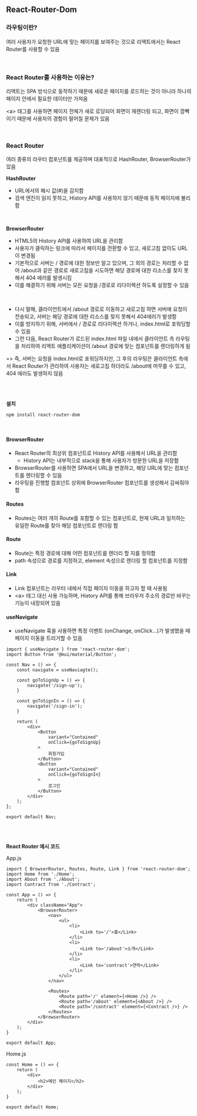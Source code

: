 ## React-Router-Dom ##
### 라우팅이란? ###
여러 사용자가 요청한 URL에 맞는 페이지를 보여주는 것으로 리액트에서는 React Router를 사용할 수 있음

<br />

### React Router를 사용하는 이유는? ###
리액트는 SPA 방식으로 동작하기 때문에 새로운 페이지를 로드하는 것이 아니라 하나의 페이지 안에서 필요한 데이터만 가져옴

\<a> 태그를 사용하면 페이지 전체가 새로 로딩되어 화면이 재렌더링 되고, 화면이 깜빡이기 때문에 사용자의 경험이 떨어질 문제가 있음

<br />

### React Router ###
여러 종류의 라우터 컴포넌트를 제공하며 대표적으로 HashRouter, BrowserRouter가 있음

<b>HashRouter</b>
- URL에서의 해시 값(#)을 감지함
- 검색 엔진이 읽지 못하고, History API를 사용하지 않기 때문에 동적 페이지에 불리함

<br />

<b>BrowserRouter</b>
- HTML5의 History API를 사용하여 URL을 관리함
- 사용자가 클릭하는 링크에 따라서 페이지를 전환할 수 있고, 새로고침 없이도 URL이 변경됨
- 기본적으로 서버는 / 경로에 대한 정보만 알고 있으며, 그 외의 경로는 처리할 수 없어 /about과 같은 경로로 새로고침을 시도하면 해당 경로에 대한 리소스를 찾지 못해서 404 에러를 발생시킴
- 이를 해결하기 위해 서버는 모든 요청을 /경로로 리다이렉션 하도록 설정할 수 있음

<br /> 

- 다시 말해, 클라이언트에서 /about 경로로 이동하고 새로고침 하면 서버에 요청이 전송되고, 서버는 해당 경로에 대한 리소스를 찾지 못해서 404에러가 발생함
- 이를 방지하기 위해, 서버에서 / 경로로 리다이렉션 하거나, index.html로 포워딩할 수 있음
- 그런 다음, React Router가 로드된 index.html 파일 내에서 클라이언트 측 라우팅을 처리하여 리액트 애플리케이션이 /about 경로에 맞는 컴포넌트를 렌더링하게 됨

=> 즉, 서버는 요청을 index.html로 포워딩하지만, 그 후의 라우팅은 클라이언트 측에서 React Router가 관리하여 사용자는 새로고침 하더라도 /about에 머무를 수 있고, 404 에러도 발생하지 않음

<br />
<br />

<b>설치</b>
```
npm install react-router-dom
```

<br />

#### BrowserRouter ####
- React Router의 최상위 컴포넌트로 History API를 사용해서 URL을 관리함
  - History API는 내부적으로 stack을 통해 사용자가 방문한 URL을 저장함
- BrowserRouter를 사용하면 SPA에서 URL을 변경하고, 해당 URL에 맞는 컴포넌트를 렌더링할 수 있음
- 라우팅을 진행할 컴포넌트 상위에 BrowserRouter 컴포넌트를 생성해서 감싸줘야 함

#### Routes ####
- Routes는 여러 개의 Route를 포함할 수 있는 컴포넌트로, 현재 URL과 일치하는 유일한 Route를 찾아 해당 컴포넌트로 렌더링 함

#### Route ####
- Route는 특정 경로에 대해 어떤 컴포넌트를 렌더리 할 지를 정의함
- path 속성으로 경로를 지정하고, element 속성으로 렌더링 할 컴포넌트를 지정함

#### Link ####
- Link 컴포넌트는 라우터 내에서 직접 페이지 이동을 하고자 할 때 사용됨
- \<a> 태그 대신 사용 가능하며, History API를 통해 브라우저 주소의 경로만 바꾸는 기능이 내장되어 있음

#### useNavigate ####
- useNavigate 훅을 사용하면 특정 이벤트 (onChange, onClick...)가 발생했을 때 페이지 이동을 트리거할 수 있음
```
import { useNavigate } from 'react-router-dom';
import Button from '@mui/material/Button';

const Nav = () => {
	const navigate = useNaviagte();
	
	const goToSignUp = () => {
		navigate('/sign-up');
	}
	
	const goToSignIn = () => {
		navigate('/sign-in');
	}
	
	return (
		<div>
			<Button 
				variant="Contained"
				onClick={goToSignUp}
			>
				회원가입
			</Button>
			<Button 
				variant="Contained"
				onClick={goToSignIn}
			>
				로그인
			</Button>
		</div>
	);
};

export default Nav;
```

<br />
<br />

<b>React Router 예시 코드</b>

App.js
```
import { BrowserRouter, Routes, Route, Link } from 'react-router-dom';
import Home from './Home';
import About from './About';
import Contract from './Contract';

const App = () => {
	return (
		<div className="App">
			<BrowserRouter>
				<nav>
					<ul>
						<li>
							<Link to='/'>홈</Link>
						</li>
						<li>
							<Link to='/about'>소개</Link>
						</li>
						<li>
							<Link to='contract'>연락</Link>
						</li>
					</ul>
				</nav>
				
				<Routes>
					<Route path='/' element={<Home />} />
					<Route path='/about' element={<About />} />
					<Route path='/contract' element={<Contract />} />
				</Routes>
			</BrowserRouter>
		</div>
	);
}

export default App;
```
Home.js
```
const Home = () => {
	return (
		<div>
			<h2>메인 페이지</h2>
		</div>
	);
}

export default Home;
```
